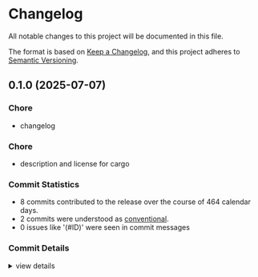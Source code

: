 # Changelog

All notable changes to this project will be documented in this file.

The format is based on [Keep a Changelog](https://keepachangelog.com/en/1.0.0/),
and this project adheres to [Semantic Versioning](https://semver.org/spec/v2.0.0.html).

## 0.1.0 (2025-07-07)

<csr-id-c903e9fc45b4160e154a1cf48dee5f0c15df0f7b/>

### Chore

 - <csr-id-c903e9fc45b4160e154a1cf48dee5f0c15df0f7b/> changelog

### Chore

 - <csr-id-11a60628706befbc5631c3ca3ba95faac36fe378/> description and license for cargo

### Commit Statistics

<csr-read-only-do-not-edit/>

 - 8 commits contributed to the release over the course of 464 calendar days.
 - 2 commits were understood as [conventional](https://www.conventionalcommits.org).
 - 0 issues like '(#ID)' were seen in commit messages

### Commit Details

<csr-read-only-do-not-edit/>

<details><summary>view details</summary>

 * **Uncategorized**
    - Description and license for cargo ([`11a6062`](https://github.com/berdandy/gw2search/commit/11a60628706befbc5631c3ca3ba95faac36fe378))
    - Release format_render v0.1.0, gw2search v0.9.1 ([`3e8b0f1`](https://github.com/berdandy/gw2search/commit/3e8b0f1c380e7330e03b54eaa8d9a275839b8b00))
    - Changelog ([`c903e9f`](https://github.com/berdandy/gw2search/commit/c903e9fc45b4160e154a1cf48dee5f0c15df0f7b))
    - Added changelog to make smart-release happy ([`a034527`](https://github.com/berdandy/gw2search/commit/a0345274ab6b2c876fcbb25c5df64ff9dcd639a6))
    - Fixed quoting of double quotes in csv format ([`3934893`](https://github.com/berdandy/gw2search/commit/3934893283817ec1692b71a2577c12ea7e8a4e6d))
    - Added pet icon to model ([`d2d7aa4`](https://github.com/berdandy/gw2search/commit/d2d7aa494c88a6849729a1ececabb15e2e91e078))
    - Added json exporter and some additional data ([`b22b0ee`](https://github.com/berdandy/gw2search/commit/b22b0eec5be285843c6735d8b5ace71947782b21))
    - Refactor to implement pretty-print/id/csv output as a derive macro ([`c0a092c`](https://github.com/berdandy/gw2search/commit/c0a092c93092cb2e19b27f7a121b490b76ce6f28))
</details>

